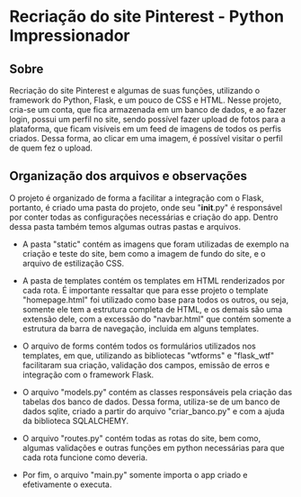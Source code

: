 # Recriação do site Pinterest - Python Impressionador

## Sobre

Recriação do site Pinterest e algumas de suas funções, utilizando o framework do Python, Flask, e um pouco de CSS e HTML.
Nesse projeto, cria-se um conta, que fica armazenada em um banco de dados, e ao fazer login, possui um perfil no site, sendo possível fazer upload de fotos para a plataforma, que ficam visíveis em um feed de imagens de todos os perfis criados. Dessa forma, ao clicar em uma imagem, é possível visitar o perfil de quem fez o upload.

## Organização dos arquivos e observações

O projeto é organizado de forma a facilitar a integração com o Flask, portanto, é criado uma pasta do projeto, onde seu "__init__.py" é responsável por conter todas as configurações necessárias e criação do app. Dentro dessa pasta também temos algumas outras pastas e arquivos.

- A pasta "static" contém as imagens que foram utilizadas de exemplo na criação e teste do site, bem como a imagem de fundo do site, e o arquivo de estilização CSS.

- A pasta de templates contém os templates em HTML renderizados por cada rota. É importante ressaltar que para esse projeto o template "homepage.html" foi utilizado como base para todos os outros, ou seja, somente ele tem a estrutura completa de HTML, e os demais são uma extensão dele, com a excessão do "navbar.html" que contém somente a estrutura da barra de navegação, incluida em alguns templates.

- O arquivo de forms contém todos os formulários utilizados nos templates, em que, utilizando as bibliotecas "wtforms" e "flask_wtf" facilitaram sua criação, validação dos campos, emissão de erros e integração com o framework Flask.

- O arquivo "models.py" contém as classes responsáveis pela criação das tabelas dos banco de dados. Dessa forma, utiliza-se de um banco de dados sqlite, criado a partir do arquivo "criar_banco.py" e com a ajuda da biblioteca SQLALCHEMY.

- O arquivo "routes.py" contém todas as rotas do site, bem como, algumas validações e outras funções em python necessárias para que cada rota funcione como deveria.

- Por fim, o arquivo "main.py" somente importa o app criado e efetivamente o executa.